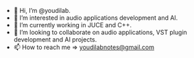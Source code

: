 - 👋 Hi, I’m @youdilab.
- 👀 I’m interested in audio applications development and AI.
- 🌱 I’m currently working in JUCE and C++.
- 💞️ I’m looking to collaborate on audio applications, VST plugin development and AI projects.
- 📫 How to reach me => youdilabnotes@gmail.com

<!---
youdilab/youdilab is a ✨ special ✨ repository because its `README.md` (this file) appears on your GitHub profile.
You can click the Preview link to take a look at your changes.
--->
